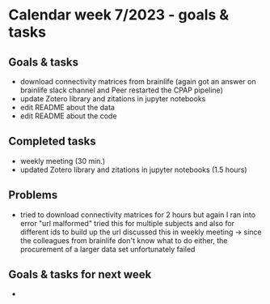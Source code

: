 # Calendar week 7/2023 - goals & tasks

## Goals & tasks
- download connectivity matrices from brainlife (again got an answer on brainlife slack channel and Peer restarted the CPAP pipeline)
- update Zotero library and zitations in jupyter notebooks
- edit README about the data
- edit README about the code



## Completed tasks
- weekly meeting (30 min.)
- updated Zotero library and zitations in jupyter notebooks (1.5 hours)

## Problems
- tried to download connectivity matrices for 2 hours but again I ran into error "url malformed" 
    tried this for multiple subjects and also for different ids to build up the url
    discussed this in weekly meeting -> since the colleagues from brainlife don't know what to do either, the procurement of a larger data set unfortunately failed



## Goals & tasks for next week
- 
